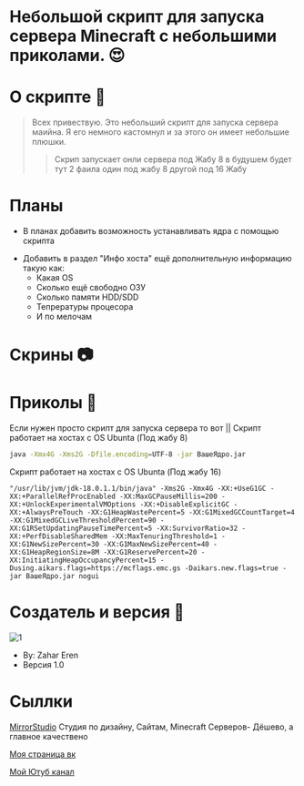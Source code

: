 # Небольшой скрипт для запуска сервера Minecraft с небольшими приколами. 😍


# О скрипте 🤔
>Всех привествую. Это небольший скрипт для запуска сервера маийна. Я его немного кастомнул и за этого он имеет небольшие плюшки. 
>>Скрип запускает онли сервера под Жабу 8 в будушем будет тут 2 фаила один под жабу 8 другой под 16 Жабу


# Планы
- В планах добавить возможность устанавливать ядра с помощью скрипта
+ Добавить в раздел "Инфо хоста" ещё дополнительную информацию такую как: 
  + Какая OS 
  + Сколько ещё свободно ОЗУ 
  + Сколько памяти HDD/SDD 
  + Тепрературы процесора 
  + И по мелочам
# Скрины 📷


# Приколы 🤗
Если нужен просто скрипт для запуска сервера то вот || Скрипт работает на хостах с OS Ubunta
(Под жабу 8)

``` sh
java -Xmx4G -Xms2G -Dfile.encoding=UTF-8 -jar ВашеЯдро.jar
```
Скрипт работает на хостах с OS Ubunta (Под жабу 16)
```
"/usr/lib/jvm/jdk-18.0.1.1/bin/java" -Xms2G -Xmx4G -XX:+UseG1GC -XX:+ParallelRefProcEnabled -XX:MaxGCPauseMillis=200 -XX:+UnlockExperimentalVMOptions -XX:+DisableExplicitGC -XX:+AlwaysPreTouch -XX:G1HeapWastePercent=5 -XX:G1MixedGCCountTarget=4 -XX:G1MixedGCLiveThresholdPercent=90 -XX:G1RSetUpdatingPauseTimePercent=5 -XX:SurvivorRatio=32 -XX:+PerfDisableSharedMem -XX:MaxTenuringThreshold=1 -XX:G1NewSizePercent=30 -XX:G1MaxNewSizePercent=40 -XX:G1HeapRegionSize=8M -XX:G1ReservePercent=20 -XX:InitiatingHeapOccupancyPercent=15 -Dusing.aikars.flags=https://mcflags.emc.gs -Daikars.new.flags=true -jar ВашеЯдро.jar nogui
```

# Создатель и версия 🧐
![1](https://i.ytimg.com/vi/1N5IY9Ksc5I/maxresdefault.jpg)








+ By: Zahar Eren
+ Версия 1.0

# Сыллки
[MirrorStudio](https://discord.gg/mrGcwhTyMg) Студия по дизайну, Сайтам, Minecraft Серверов- Дёшево, а главное качествено

[Моя страница вк](https://vk.com/zahareren)

[Мой Ютуб канал](https://www.youtube.com/c/ZakharEren)
